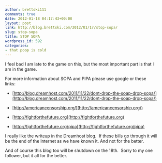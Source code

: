 ```yaml
---
author: brettski111
comments: true
date: 2012-01-18 04:17:43+00:00
layout: post
link: http://blog.brettski.com/2012/01/17/stop-sopa/
slug: stop-sopa
title: STOP SOPA
wordpress_id: 592
categories:
- that poop is cold
---
```


I feel bad I am late to the game on this, but the most important part is that I am in the game.

For more information about SOPA and PIPA please use google or these links:



	
  * [http://blog.dreamhost.com/2011/11/22/dont-drop-the-soap-drop-sopa/](http://blog.dreamhost.com/2011/11/22/dont-drop-the-soap-drop-sopa/)

	
  * [http://americancensorship.org/](http://americancensorship.org/)

	
  * [http://fightforthefuture.org](http://fightforthefuture.org)

	
  * [http://fightforthefuture.org/pipa](http://fightforthefuture.org/pipa)


I really like the writeup in the Dreamhost blog.  If these bills go through it will be the end of the Internet as we have known it. And not for the better.

And of course this blog too will be shutdown on the 18th.  Sorry to my one follower, but it all for the better.
